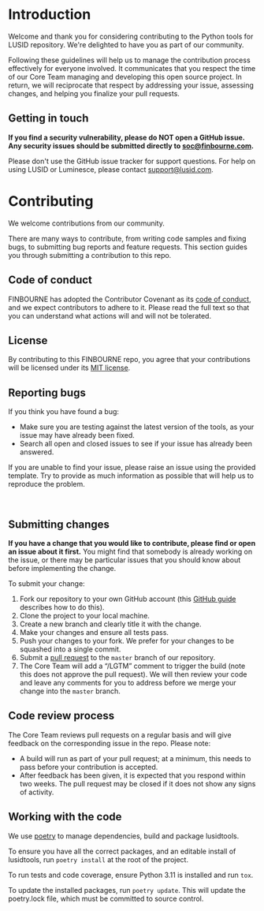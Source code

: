 # Introduction

Welcome and thank you for considering contributing to the Python tools for LUSID repository.  We're delighted to have you as part of our community.

Following these guidelines will help us to manage the contribution process effectively for everyone involved. It communicates that you respect the time of our Core Team managing and developing this open source project. In return, we will reciprocate that respect by addressing your issue, assessing changes, and helping you finalize your pull requests.

## Getting in touch

**If you find a security vulnerability, please do NOT open a GitHub issue. Any security issues should be submitted directly to soc@finbourne.com.**

Please don't use the GitHub issue tracker for support questions. For help on using LUSID or Luminesce, please contact support@lusid.com.

# Contributing

We welcome contributions from our community. 

There are many ways to contribute, from writing code samples and fixing bugs, to submitting bug reports and feature requests. This section guides you through submitting a contribution to this repo.

## Code of conduct

FINBOURNE has adopted the Contributor Covenant as its [code of conduct](docs/CODE_OF_CONDUCT.md), and we expect contributors to adhere to it. Please read the full text so that you can understand what actions will and will not be tolerated.


## License

By contributing to this FINBOURNE repo, you agree that your contributions will be licensed under its [MIT license](LICENSE.md).
  

## Reporting bugs
If you think you have found a bug:

- Make sure you are testing against the latest version of the tools, as your issue may have already been fixed.
- Search all open and closed issues to see if your issue has already been answered.

If you are unable to find your issue, please raise an issue using the provided template. Try to provide as much information as possible that will help us to reproduce the problem.

</br>

## Submitting changes

**If you have a change that you would like to contribute, please find or open an issue about it first.** You might find that somebody is already working on the issue, or there may be particular issues that you should know about before implementing the change.

To submit your change:

1. Fork our repository to your own GitHub account (this [GitHub guide](https://help.github.com/en/articles/fork-a-repo) describes how to do this).
2. Clone the project to your local machine.
3. Create a new branch and clearly title it with the change.
4. Make your changes and ensure all tests pass.
5. Push your changes to your fork. We prefer for your changes to be squashed into a single commit.
6. Submit a [pull request](https://help.github.com/en/articles/about-pull-requests) to the `master` branch of our repository.
7. The Core Team will add a “/LGTM” comment to trigger the build (note this does not approve the pull request). We will then review your code and leave any comments for you to address before we merge your change into the `master` branch.

## Code review process

The Core Team reviews pull requests on a regular basis and will give feedback on the corresponding issue in the repo. Please note:

- A build will run as part of your pull request; at a minimum, this needs to pass before your contribution is accepted.
- After feedback has been given, it is expected that you respond within two weeks. The pull request may be closed if it does not show any signs of activity.

## Working with the code

We use [poetry](https://python-poetry.org/) to manage dependencies, build and package lusidtools.

To ensure you have all the correct packages, and an editable install of lusidtools, run `poetry install` at the root of the project.

To run tests and code coverage, ensure Python 3.11 is installed and run `tox`.

To update the installed packages, run `poetry update`. This will update the poetry.lock file, which must be committed to source control.

